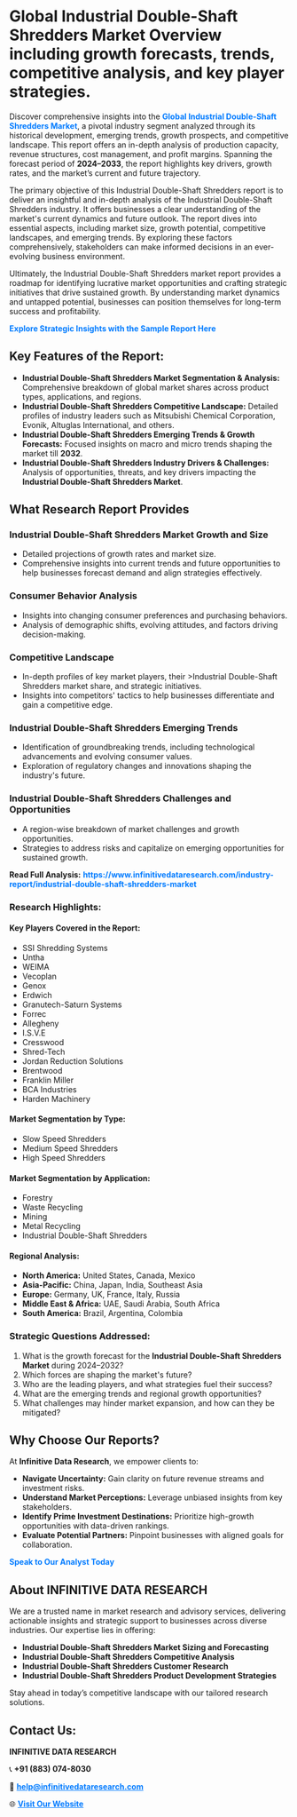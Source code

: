 <h1>Global Industrial Double-Shaft Shredders Market Overview including growth forecasts, trends, competitive analysis, and key player strategies.</h1>
<p>
Discover comprehensive insights into the 
<a href="https://www.infinitivedataresearch.com/industry-report/industrial-double-shaft-shredders-market" rel="dofollow" style="color: #007BFF; text-decoration: none;"><strong>Global Industrial Double-Shaft Shredders Market</strong></a>, a pivotal industry segment analyzed through its historical development, emerging trends, growth prospects, and competitive landscape. This report offers an in-depth analysis of production capacity, revenue structures, cost management, and profit margins. Spanning the forecast period of <strong>2024–2033</strong>, the report highlights key drivers, growth rates, and the market’s current and future trajectory.
</p>
<p>
The primary objective of this Industrial Double-Shaft Shredders report is to deliver an insightful and in-depth analysis of the Industrial Double-Shaft Shredders industry. It offers businesses a clear understanding of the market's current dynamics and future outlook. The report dives into essential aspects, including market size, growth potential, competitive landscapes, and emerging trends. By exploring these factors comprehensively, stakeholders can make informed decisions in an ever-evolving business environment.
</p>
<p>
Ultimately, the Industrial Double-Shaft Shredders market report provides a roadmap for identifying lucrative market opportunities and crafting strategic initiatives that drive sustained growth. By understanding market dynamics and untapped potential, businesses can position themselves for long-term success and profitability.
</p>
<p>
<a href="https://www.infinitivedataresearch.com/request-sample/reportId=103008" style="color: #007BFF; text-decoration: none;"><strong>Explore Strategic Insights with the Sample Report Here</strong></a>
</p>

<h2>Key Features of the Report:</h2>
<ul>
<li><strong>Industrial Double-Shaft Shredders Market Segmentation & Analysis:</strong> Comprehensive breakdown of global market shares across product types, applications, and regions.</li>
<li><strong>Industrial Double-Shaft Shredders Competitive Landscape:</strong> Detailed profiles of industry leaders such as Mitsubishi Chemical Corporation, Evonik, Altuglas International, and others.</li>
<li><strong>Industrial Double-Shaft Shredders Emerging Trends & Growth Forecasts:</strong> Focused insights on macro and micro trends shaping the market till <strong>2032</strong>.</li>
<li><strong>Industrial Double-Shaft Shredders Industry Drivers & Challenges:</strong> Analysis of opportunities, threats, and key drivers impacting the <strong>Industrial Double-Shaft Shredders Market</strong>.</li>
</ul>

<h2>What Research Report Provides</h2>
<h3>Industrial Double-Shaft Shredders Market Growth and Size</h3>
<ul>
<li>Detailed projections of growth rates and market size.</li>
<li>Comprehensive insights into current trends and future opportunities to help businesses forecast demand and align strategies effectively.</li>
</ul>

<h3>Consumer Behavior Analysis</h3>
<ul>
<li>Insights into changing consumer preferences and purchasing behaviors.</li>
<li>Analysis of demographic shifts, evolving attitudes, and factors driving decision-making.</li>
</ul>

<h3>Competitive Landscape</h3>
<ul>
<li>In-depth profiles of key market players, their >Industrial Double-Shaft Shredders market share, and strategic initiatives.</li>
<li>Insights into competitors' tactics to help businesses differentiate and gain a competitive edge.</li>
</ul>

<h3>Industrial Double-Shaft Shredders Emerging Trends</h3>
<ul>
<li>Identification of groundbreaking trends, including technological advancements and evolving consumer values.</li>
<li>Exploration of regulatory changes and innovations shaping the industry's future.</li>
</ul>

<h3>Industrial Double-Shaft Shredders Challenges and Opportunities</h3>
<ul>
<li>A region-wise breakdown of market challenges and growth opportunities.</li>
<li>Strategies to address risks and capitalize on emerging opportunities for sustained growth.</li>
</ul>
<p><strong>Read Full Analysis:</strong> <a href="https://www.infinitivedataresearch.com/industry-report/industrial-double-shaft-shredders-market" rel="dofollow" style="color: #007BFF; text-decoration: none;"><strong>https://www.infinitivedataresearch.com/industry-report/industrial-double-shaft-shredders-market</strong></a></p>
<h3>Research Highlights:</h3>
<h4>Key Players Covered in the Report:</h4>
<ul><li>SSI Shredding Systems</li><li>Untha</li><li>WEIMA</li><li>Vecoplan</li><li>Genox</li><li>Erdwich</li><li>Granutech-Saturn Systems</li><li>Forrec</li><li>Allegheny</li><li>I.S.V.E</li><li>Cresswood</li><li>Shred-Tech</li><li>Jordan Reduction Solutions</li><li>Brentwood</li><li>Franklin Miller</li><li>BCA Industries</li><li>Harden Machinery</li></ul>
<h4>Market Segmentation by Type:</h4>
<ul><li>Slow Speed Shredders</li><li>Medium Speed Shredders</li><li>High Speed Shredders</li></ul>
<h4>Market Segmentation by Application:</h4>
<ul><li>Forestry</li><li>Waste Recycling</li><li>Mining</li><li>Metal Recycling</li><li>Industrial Double-Shaft Shredders</li></ul>

<h4>Regional Analysis:</h4>
<ul>
<li><strong>North America:</strong> United States, Canada, Mexico</li>
<li><strong>Asia-Pacific:</strong> China, Japan, India, Southeast Asia</li>
<li><strong>Europe:</strong> Germany, UK, France, Italy, Russia</li>
<li><strong>Middle East & Africa:</strong> UAE, Saudi Arabia, South Africa</li>
<li><strong>South America:</strong> Brazil, Argentina, Colombia</li>
</ul>

<h3>Strategic Questions Addressed:</h3>
<ol>
<li>What is the growth forecast for the <strong>Industrial Double-Shaft Shredders Market</strong> during 2024–2032?</li>
<li>Which forces are shaping the market's future?</li>
<li>Who are the leading players, and what strategies fuel their success?</li>
<li>What are the emerging trends and regional growth opportunities?</li>
<li>What challenges may hinder market expansion, and how can they be mitigated?</li>
</ol>

<h2>Why Choose Our Reports?</h2>
<p>At <strong>Infinitive Data Research</strong>, we empower clients to:</p>
<ul>
<li><strong>Navigate Uncertainty:</strong> Gain clarity on future revenue streams and investment risks.</li>
<li><strong>Understand Market Perceptions:</strong> Leverage unbiased insights from key stakeholders.</li>
<li><strong>Identify Prime Investment Destinations:</strong> Prioritize high-growth opportunities with data-driven rankings.</li>
<li><strong>Evaluate Potential Partners:</strong> Pinpoint businesses with aligned goals for collaboration.</li>
</ul>
<p><a href="https://www.infinitivedataresearch.com/industry-report/industrial-double-shaft-shredders-market" rel="dofollow" style="color: #007BFF; text-decoration: none;"><strong>Speak to Our Analyst Today</strong></a></p>

<h2>About INFINITIVE DATA RESEARCH</h2>
<p>We are a trusted name in market research and advisory services, delivering actionable insights and strategic support to businesses across diverse industries. Our expertise lies in offering:</p>
<ul>
<li><strong>Industrial Double-Shaft Shredders Market Sizing and Forecasting</strong></li>
<li><strong>Industrial Double-Shaft Shredders Competitive Analysis</strong></li>
<li><strong>Industrial Double-Shaft Shredders Customer Research</strong></li>
<li><strong>Industrial Double-Shaft Shredders Product Development Strategies</strong></li>
</ul>
<p>Stay ahead in today’s competitive landscape with our tailored research solutions.</p>

<h2>Contact Us:</h2>
<p><strong>INFINITIVE DATA RESEARCH</strong></p>
<p>📞 <strong>+91 (883) 074-8030</strong></p>
<p>📧 <strong><a href="mailto:help@infinitivedataresearch.com" style="color: #007BFF;">help@infinitivedataresearch.com</a></strong></p>
<p>🌐 <strong><a href="https://www.infinitivedataresearch.com" rel="dofollow" style="color: #007BFF;">Visit Our Website</a></strong></p>